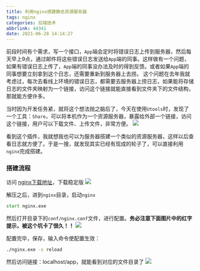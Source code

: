```yaml
---
title: 利用nginx搭建静态资源服务器
tags: nginx
categories: 后端技术
abbrlink: 44341
date: 2021-06-28 14:14:27
---
```


前段时间有个需求，写一个接口，`App`端会定时将错误日志上传到服务器，然后每天早上9点，通过邮件将这些错误日志发送给`App`端的同事。这样做有一个问题，如果有错误日志上传了，`App`端的同事没办法及时的得到反馈。或者如果`App`端的同事想要立刻拿到这个日志，还需要重新到服务器上去捞。
这个问题在去年我就考虑过，每次去看线上环境的错误日志，都需要去服务器上捞日志，如果能将存储日志的文件夹映射为一个链接，访问这个链接就能直接看到文件夹下的文件结构，那就能方便许多。

<!--more-->

当时因为开发任务紧，就将这个想法抛之脑后了，今天在使用`Utools`时，发现了一个工具：`Share`，可以将本机作为一个资源服务器，暴露给外部一个链接，访问这个链接，用户可以下载文件、上传文件，非常方便。
![](https://i.loli.net/2021/06/28/jhG8piTeDW1B79Y.png)

看到这个插件，我就想我也可以为服务器搭建一个类似的资源服务器，这样以后查看日志就方便了。于是一搜，就发现其实已经有现成的轮子了，可以直接利用`nginx`完成搭建。

### 搭建流程
访问 [nginx下载地址](http://nginx.org/en/download.html)，下载稳定版
![](https://i.loli.net/2021/06/28/6Je4hUVjcaTEy8C.png)

解压之后，进到`nginx`目录，启动`nginx`
```cmd
start nginx.exe
```

然后打开目录下的`conf/nginx.conf`文件，进行配置。**务必注意下面图片中的红字提示，被这个坑卡了很久！！**
![](https://i.loli.net/2021/06/28/KWLVUfuANC6IDSa.png)

配置完毕，保存，输入命令使配置生效：
```cmd
./nginx.exe -s reload
```

然后访问链接：localhost/app，就能看到对应的文件目录了
![](https://i.loli.net/2021/06/28/JNFAdrePqp3cWw9.png)

